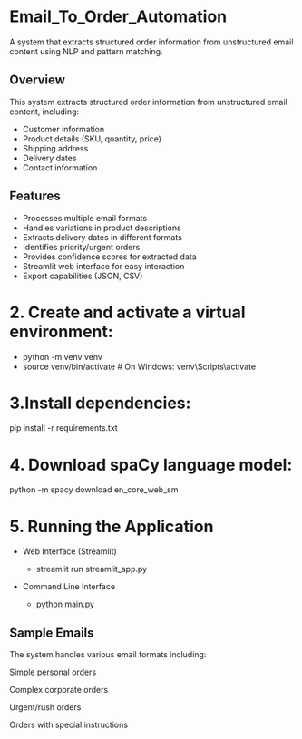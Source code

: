 # Email_To_Order_Automation
A system that extracts structured order information from unstructured email content using NLP and pattern matching.

## Overview
This system extracts structured order information from unstructured email content, including:
- Customer information
- Product details (SKU, quantity, price)
- Shipping address
- Delivery dates
- Contact information

## Features
- Processes multiple email formats
- Handles variations in product descriptions
- Extracts delivery dates in different formats
- Identifies priority/urgent orders
- Provides confidence scores for extracted data
- Streamlit web interface for easy interaction
- Export capabilities (JSON, CSV)


# 2. Create and activate a virtual environment:
- python -m venv venv
- source venv/bin/activate  # On Windows: venv\Scripts\activate

# 3.Install dependencies:
pip install -r requirements.txt

# 4. Download spaCy language model:
python -m spacy download en_core_web_sm

# 5. Running the Application
* Web Interface (Streamlit)
  - streamlit run streamlit_app.py
 
* Command Line Interface
  - python main.py



## Sample Emails
The system handles various email formats including:

Simple personal orders

Complex corporate orders

Urgent/rush orders

Orders with special instructions
